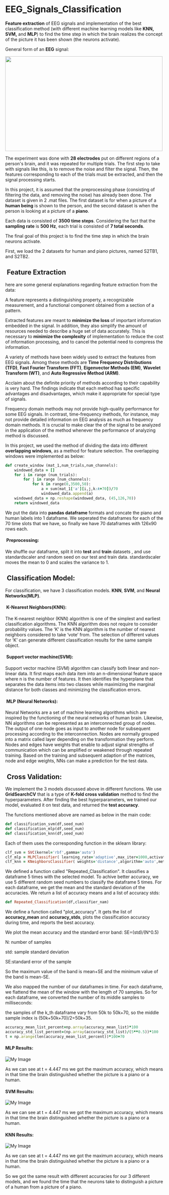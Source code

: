 # EEG_Signals_Classification
**Feature extraction** of EEG signals and implementation of the best classification method (with different machine learning models like **KNN, SVM,** and **MLP**) to find the time step in which the brain realizes the concept of the picture it has been shown (the neurons activate).

General form of an **EEG** signal:

<img src="4.png" width="500" height="300">

The experiment was done with **28 electrodes** put on different regions of a person's brain, and it was repeated for multiple trials. The first step to take with signals like this, is to remove the noise and filter the signal. Then, the features corresponding to each of the trials must be extracted, and then the signal processing starts. 

In this project, it is assumed that the preprocessing phase (consisting of filtering the data, and removing the noise) has already been done. The dataset is given in 2 .mat files. The first dataset is for when a picture of a **human being** is shown to the person, and the second dataset is when the person is looking at a picture of a **piano**.

Each data is consisted of **3500 time steps**. Considering the fact that the **sampling rate** is **500 Hz**, each trial is consisted of **7 total seconds**.

The final goal of this project is to find the time step in which the brain neurons activate. 

First, we load the 2 datasets for human and piano pictures, named S2TB1, and S2TB2.

<h2> &nbsp;Feature Extraction</h2>

here are some general explanations regarding feature extraction from the data:

A feature represents a distinguishing property, a recognizable measurement, and a functional component obtained from a section of a pattern.

Extracted features are meant to **minimize the loss** of important information embedded in the signal. In addition, they also simplify the amount of resources needed to describe a huge set of data accurately. This is necessary to **minimize the complexity** of implementation to reduce the cost of information processing, and to cancel the potential need to compress the information.

A variety of methods have been widely used to extract the features from EEG signals. Among these methods are **Time Frequency Distributions (TFD)**, **Fast Fourier Transform (FFT)**, **Eigenvector Methods (EM)**, **Wavelet Transform (WT)**, and **Auto Regressive Method (ARM)**.

Acclaim about the definite priority of methods according to their capability is very hard. The findings indicate that each method has specific advantages and disadvantages, which make it appropriate for special type of signals.

Frequency domain methods may not provide high-quality performance for some EEG signals. In contrast, time-frequency methods, for instance, may not provide detailed information on EEG analysis as much as frequency domain methods. It is crucial to make clear the of the signal to be analyzed in the application of the method whenever the performance of analyzing method is discussed.

In this project, we used the method of dividing the data into different **overlapping windows**, as a method for feature selection. The overlapping windows were implemented as below:

```ruby
def create_window (mat_1,num_trials,num_channels):
    windowed_data = []
    for i in range (num_trials):
        for j in range (num_channels):
            for k in range(0,3500,50):
                a = sum(mat_1['a'][i,j,k:k+70])/70
                windowed_data.append(a)
    windowed_data = np.reshape(windowed_data, (45,126,70))
    return windowed_data
```

We put the data into **pandas dataframe** formats and concate the piano and human labels into 1 dataframe. We seperated the dataframes for each of the 70 time slots that we have, so finally we have 70 dataframes with 126x90 rows each.

<h4> &nbsp;Preprocessing:</h4>

We shuffle our dataframe, split it into **test** and **train** datasets , and use standardscaler and random seed on our test and train data. standardscaler moves the mean to 0 and scales the variance to 1.

<h2> &nbsp;Classification Model:</h2>

For classification, we have 3 classification models. **KNN**, **SVM**, and **Neural Networks(MLP)**.

<h4> &nbsp;K-Nearest Neighbors(KNN):</h4>

The K-nearest neighbor (KNN) algorithm is one of the simplest and earliest classification algorithms. The KNN algorithm does not require to consider probability values. The ‘K’ is the KNN algorithm is the number of nearest neighbors considered to take ‘vote’ from. The selection of different values for ‘K’ can generate different classification results for the same sample object.

<h4> &nbsp;Support vector machine(SVM):</h4>

Support vector machine (SVM) algorithm can classify both linear and non-linear data. It first maps each data item into an n-dimensional feature space where n is the number of features. It then identifies the hyperplane that separates the data items into two classes while maximizing the marginal distance for both classes and minimizing the classification errors.

<h4> &nbsp;MLP (Neural Networks):</h4>

Neural Networks are a set of machine learning algorithms which are inspired by the functioning of the neural networks of human brain. Likewise, NN algorithms can be represented as an interconnected group of nodes. The output of one node goes as input to another node for subsequent processing according to the interconnection. Nodes are normally grouped into a matrix called layer depending on the transformation they perform. Nodes and edges have weights that enable to adjust signal strengths of communication which can be amplified or weakened through repeated training. Based on the training and subsequent adaption of the matrices, node and edge weights, NNs can make a prediction for the test data.


<h2> &nbsp;Cross Validation:</h2>

We implement the 3 models discussed above in different functions. We use **GridSearchCV** that is a type of **K-fold cross validation** method to find the hyperparameters. After finding the best hyperparameters, we trained our model, evaluated it on test data, and returned the **test accuracy**.

The functions mentioned above are named as below in the main code:

```ruby
def classification_svm(df,seed_num)
def classification_mlp(df,seed_num)
def classification_knn(df,seed_num)
```
Each of them uses the corresponding function in the sklearn library:

```ruby
clf_svm = SVC(kernel='rbf',gamma='auto')
clf_mlp = MLPClassifier( learning_rate='adaptive',max_iter=1000,activation='relu',solver='adam',hidden_layer_sizes=375)
clf_knn = KNeighborsClassifier( weights='distance',algorithm='auto',metric='manhattan')
```

We defined a function called "Repeated_Classification". It classifies a dataframe 5 times with the selected model. To achive better accuracy, we use 5 different random seed numbers to classify the dataframe 5 times. For each dataframe, we get the mean and the standard deviation of the accuracies. We return a list of accuracy means and a list of accuracy stds:

```ruby
def Repeated_Classification(df,classifier_nam)
```

We define a function called "plot_accuracy". It gets the list of **accuracy_mean** and **accuracy_stds**, plots the classification accuracy during time, and reports the best accuracy.

We plot the mean accuracy and the standard error band: SE=(std)/(N^0.5)

N: number of samples

std: sample standard deviation

SE:standard error of the sample

So the maximum value of the band is mean+SE and the minimum value of the band is mean-SE.

We also mapped the number of our dataframes in time. For each dataframe, we flattend the mean of the window with the length of 70 samples. So for each dataframe, we converted the number of its middle samples to milliseconds:

the samples of the k_th dataframe vary from 50k to 50k+70, so the middle sample index is (50k+50k+70)/2=50k+35.

```ruby
accuracy_mean_list_percent=np.array(accuracy_mean_list)*100
accuracy_std_list_percent=(np.array(accuracy_std_list)/(5**0.5))*100
t = np.arange(len(accuracy_mean_list_percent))*100+70
```

<h4> MLP Results:</h4>

![My Image](1.png)

As we can see at t = 4.447 ms we got the maximum accuracy, which means in that time the brain distinguished whether the picture is a piano or a human.

<h4> SVM Results:</h4>

![My Image](2.png)

As we can see at t = 4.447 ms we got the maximum accuracy, which means in that time the brain distinguished whether the picture is a piano or a human.

<h4> KNN Results:</h4>

![My Image](3.png)

As we can see at t = 4.447 ms we got the maximum accuracy, which means in that time the brain distinguished whether the picture is a piano or a human.

So we got the same result with different accuracies for our 3 different models, and we found the time that the neurons take to distinguish a picture of a human from a picture of a piano.

